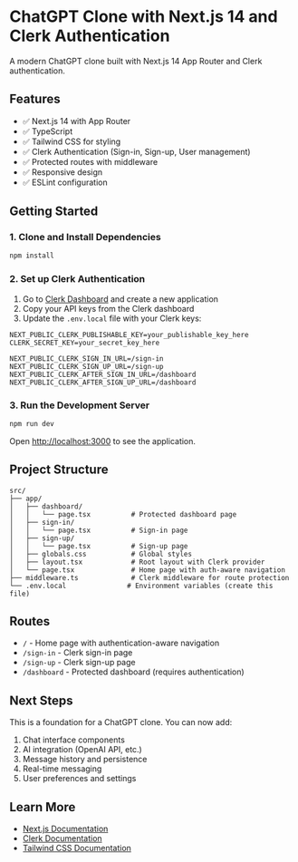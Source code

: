 # ChatGPT Clone with Next.js 14 and Clerk Authentication

A modern ChatGPT clone built with Next.js 14 App Router and Clerk authentication.

## Features

- ✅ Next.js 14 with App Router
- ✅ TypeScript
- ✅ Tailwind CSS for styling
- ✅ Clerk Authentication (Sign-in, Sign-up, User management)
- ✅ Protected routes with middleware
- ✅ Responsive design
- ✅ ESLint configuration

## Getting Started

### 1. Clone and Install Dependencies

```bash
npm install
```

### 2. Set up Clerk Authentication

1. Go to [Clerk Dashboard](https://dashboard.clerk.com) and create a new application
2. Copy your API keys from the Clerk dashboard
3. Update the `.env.local` file with your Clerk keys:

```env
NEXT_PUBLIC_CLERK_PUBLISHABLE_KEY=your_publishable_key_here
CLERK_SECRET_KEY=your_secret_key_here

NEXT_PUBLIC_CLERK_SIGN_IN_URL=/sign-in
NEXT_PUBLIC_CLERK_SIGN_UP_URL=/sign-up
NEXT_PUBLIC_CLERK_AFTER_SIGN_IN_URL=/dashboard
NEXT_PUBLIC_CLERK_AFTER_SIGN_UP_URL=/dashboard
```

### 3. Run the Development Server

```bash
npm run dev
```

Open [http://localhost:3000](http://localhost:3000) to see the application.

## Project Structure

```
src/
├── app/
│   ├── dashboard/
│   │   └── page.tsx          # Protected dashboard page
│   ├── sign-in/
│   │   └── page.tsx          # Sign-in page
│   ├── sign-up/
│   │   └── page.tsx          # Sign-up page
│   ├── globals.css           # Global styles
│   ├── layout.tsx            # Root layout with Clerk provider
│   └── page.tsx              # Home page with auth-aware navigation
├── middleware.ts             # Clerk middleware for route protection
└── .env.local               # Environment variables (create this file)
```

## Routes

- `/` - Home page with authentication-aware navigation
- `/sign-in` - Clerk sign-in page
- `/sign-up` - Clerk sign-up page
- `/dashboard` - Protected dashboard (requires authentication)

## Next Steps

This is a foundation for a ChatGPT clone. You can now add:

1. Chat interface components
2. AI integration (OpenAI API, etc.)
3. Message history and persistence
4. Real-time messaging
5. User preferences and settings

## Learn More

- [Next.js Documentation](https://nextjs.org/docs)
- [Clerk Documentation](https://clerk.com/docs)
- [Tailwind CSS Documentation](https://tailwindcss.com/docs)
